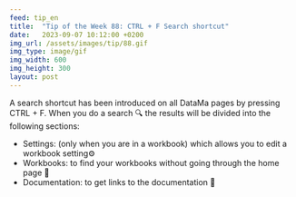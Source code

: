 ```yaml
---
feed: tip_en
title:  "Tip of the Week 88: CTRL + F Search shortcut"
date:   2023-09-07 10:12:00 +0200
img_url: /assets/images/tip/88.gif
img_type: image/gif
img_width: 600
img_height: 300
layout: post
---
```



A search shortcut has been introduced on all DataMa pages by pressing CTRL + F. When you do a search 🔍 the results will be divided into the following sections:
* Settings: (only when you are in a workbook) which allows you to edit a workbook setting⚙️
* Workbooks: to find your workbooks without going through the home page 📂
* Documentation: to get links to the documentation 📄
